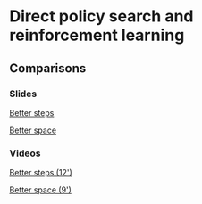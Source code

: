 # Direct policy search and reinforcement learning

## Comparisons

### Slides

[Better steps](https://master-dac.isir.upmc.fr/rl/better_steps.pdf)

[Better space](https://master-dac.isir.upmc.fr/rl/better_space.pdf)


### Videos

[Better steps (12')](https://www.youtube.com/watch?v=9uvb4xKwLsk)

[Better space (9')](https://www.youtube.com/watch?v=-eoSZq82Yus)